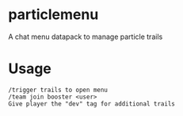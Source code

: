 # particlemenu
A chat menu datapack to manage particle trails
# Usage
```
/trigger trails to open menu
/team join booster <user>
Give player the "dev" tag for additional trails
```
